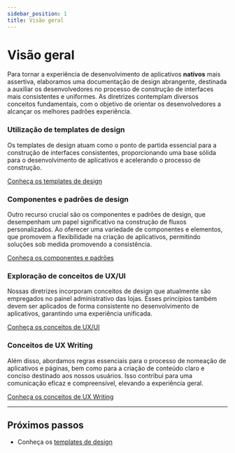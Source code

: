 ```yaml
---
sidebar_position: 1
title: Visão geral
---
```


# Visão geral

Para tornar a experiência de desenvolvimento de aplicativos **nativos** mais assertiva, elaboramos uma documentação de design abrangente, destinada a auxiliar os desenvolvedores no processo de construção de interfaces mais consistentes e uniformes. As diretrizes contemplam diversos conceitos fundamentais, com o objetivo de orientar os desenvolvedores a alcançar os melhores padrões experiência.

### Utilização de templates de design
Os templates de design atuam como o ponto de partida essencial para a construção de interfaces consistentes, proporcionando uma base sólida para o desenvolvimento de aplicativos e acelerando o processo de construção.

[Conheça os templates de design](./template-usage.md)

### Componentes e padrões de design
Outro recurso crucial são os componentes e padrões de design, que desempenham um papel significativo na construção de fluxos personalizados. Ao oferecer uma variedade de componentes e elementos, que promovem a flexibilidade na criação de aplicativos, permitindo soluções sob medida promovendo a consistência.

[Conheça os componentes e padrões](./component-usage.md)

### Exploração de conceitos de UX/UI
Nossas diretrizes incorporam conceitos de design que atualmente são empregados no painel administrativo das lojas. Esses princípios também devem ser aplicados de forma consistente no desenvolvimento de aplicativos, garantindo uma experiência unificada.

[Conheça os conceitos de UX/UI](./concept-usage.md)

### Conceitos de UX Writing
Além disso, abordamos regras essenciais para o processo de nomeação de aplicativos e páginas, bem como para a criação de conteúdo claro e conciso destinado aos nossos usuários. Isso contribui para uma comunicação eficaz e compreensível, elevando a experiência geral.

[Conheça os conceitos de UX Writing](./ux-writing-usage.md)

---

## Próximos passos

- Conheça os [templates de design](./template-usage.md)